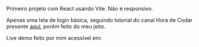 Primeiro projeto com React usando Vite. Não é responsivo.

Apenas uma tela de login básica, seguindo tutorial do canal Hora de Codar presente <a href='https://www.youtube.com/watch?v=300AFps_XoY'>aqui</a>,
porém feito do meu jeito.

Live demo feito por mim acessível em: 
